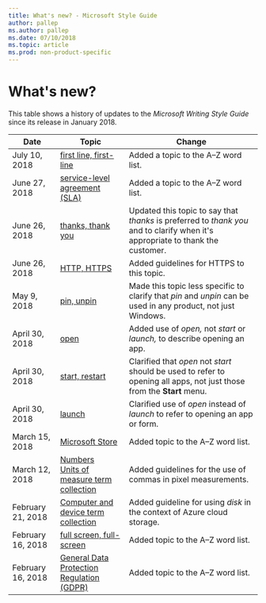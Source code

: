 ```yaml
---
title: What's new? - Microsoft Style Guide
author: pallep
ms.author: pallep
ms.date: 07/10/2018
ms.topic: article
ms.prod: non-product-specific
---
```


# What's new?

This table shows a history of updates to the *Microsoft Writing Style Guide* since its release in January 2018.

**Date**|**Topic**|**Change**
--|--|--
July 10, 2018|[first line, first-line](~/a-z-word-list-term-collections/f/first-line.md)|Added a topic to the A–Z word list.
June 27, 2018|[service-level agreement (SLA)](~/a-z-word-list-term-collections/s/service-level-agreement-sla.md)|Added a topic to the A–Z word list.
June 26, 2018|[thanks, thank you](~/a-z-word-list-term-collections/t/thanks-thank-you.md)|Updated this topic to say that *thanks* is preferred to *thank you* and to clarify when it's appropriate to thank the customer.
June 26, 2018|[HTTP, HTTPS](~/a-z-word-list-term-collections/h/http-https.md)|Added guidelines for HTTPS to this topic.
May 9, 2018|[pin, unpin](~/a-z-word-list-term-collections/p/pin-unpin.md)|Made this topic less specific to clarify that *pin* and *unpin* can be used in any product, not just Windows.
April 30, 2018|[open](~/a-z-word-list-term-collections/o/open.md)|Added use of *open,* not *start* or *launch,* to describe opening an app.
April 30, 2018|[start, restart](~/a-z-word-list-term-collections/s/start-restart.md)|Clarified that *open* not *start* should be used to refer to opening all apps, not just those from the **Start** menu.
April 30, 2018|[launch](~/a-z-word-list-term-collections/l/launch.md)|Clarified use of *open* instead of *launch* to refer to opening an app or form.
March 15, 2018|[Microsoft Store](~/a-z-word-list-term-collections/m/microsoft-store.md)|Added topic to the A–Z word list.
March 12, 2018|[Numbers](~/numbers.md)<br />[Units of measure term collection](~/a-z-word-list-term-collections/term-collections/units-of-measure-terms.md)|Added guidelines for the use of commas in pixel measurements.
February 21, 2018|[Computer and device term collection](~/a-z-word-list-term-collections/term-collections/computer-device-terms.md)|Added guideline for using *disk* in the context of Azure cloud storage.
February 16, 2018|[full screen, full-screen](~/a-z-word-list-term-collections/f/full-screen.md)|Added topic to the A–Z word list.
February 16, 2018|[General Data Protection Regulation (GDPR)](~/a-z-word-list-term-collections/g/general-data-protection-regulation-gdpr.md)|Added topic to the A–Z word list.
